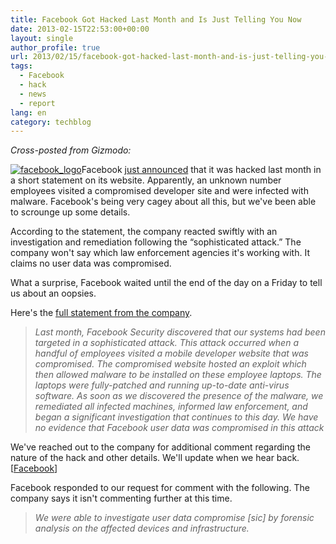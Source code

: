 ```yaml
---
title: Facebook Got Hacked Last Month and Is Just Telling You Now
date: 2013-02-15T22:53:00+00:00
layout: single
author_profile: true
url: 2013/02/15/facebook-got-hacked-last-month-and-is-just-telling-you-now/
tags:
  - Facebook
  - hack
  - news
  - report
lang: en
category: techblog
---
```

_Cross-posted from Gizmodo:_ 

[![facebook_logo](http://lh5.ggpht.com/-cTyMIgD_eF0/UR61TX9ZT4I/AAAAAAAAHx8/R2221uNzZpE/facebook_logo_thumb%25255B3%25255D.jpg?imgmax=800 "facebook_logo")](http://lh6.ggpht.com/-sW6lmaIa9M0/UR61RKTPEzI/AAAAAAAAHx0/mjj7972GoGM/s1600-h/facebook_logo%25255B5%25255D.jpg)Facebook [just announced](http://newsroom.fb.com/News/573/Protecting-People-On-Facebook) that it was hacked last month in a short statement on its website. Apparently, an unknown number employees visited a compromised developer site and were infected with malware. Facebook's being very cagey about all this, but we've been able to scrounge up some details. 

According to the statement, the company reacted swiftly with an investigation and remediation following the “sophisticated attack.” The company won't say which law enforcement agencies it's working with. It claims no user data was compromised. 

What a surprise, Facebook waited until the end of the day on a Friday to tell us about an oopsies. 

Here's the [full statement from the company](http://newsroom.fb.com/News/573/Protecting-People-On-Facebook). 

> _Last month, Facebook Security discovered that our systems had been targeted in a sophisticated attack. This attack occurred when a handful of employees visited a mobile developer website that was compromised. The compromised website hosted an exploit which then allowed malware to be installed on these employee laptops. The laptops were fully-patched and running up-to-date anti-virus software. As soon as we discovered the presence of the malware, we remediated all infected machines, informed law enforcement, and began a significant investigation that continues to this day. We have no evidence that Facebook user data was compromised in this attack_

We've reached out to the company for additional comment regarding the nature of the hack and other details. We'll update when we hear back. [[Facebook](http://newsroom.fb.com/News/573/Protecting-People-On-Facebook)]

Facebook responded to our request for comment with the following. The company says it isn't commenting further at this time.

> _We were able to investigate user data compromise [sic] by forensic analysis on the affected devices and infrastructure._